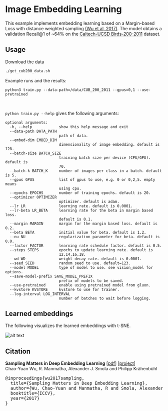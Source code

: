 # Image Embedding Learning

This example implements embedding learning based on a Margin-based Loss with distance weighted sampling [(Wu et al, 2017)](http://www.philkr.net/papers/2017-10-01-iccv/2017-10-01-iccv.pdf). The model obtains a validation Recall@1 of ~64% on the [Caltech-UCSD Birds-200-2011](http://www.vision.caltech.edu/visipedia/CUB-200-2011.html) dataset.


## Usage
Download the data
```bash
./get_cub200_data.sh
```

Example runs and the results:
```
python3 train.py --data-path=/data/CUB_200_2011 --gpus=0,1 --use-pretrained
```

<br>

`python train.py --help` gives the following arguments:
```
optional arguments:
  -h, --help            show this help message and exit
  --data-path DATA_PATH
                        path of data.
  --embed-dim EMBED_DIM
                        dimensionality of image embedding. default is 128.
  --batch-size BATCH_SIZE
                        training batch size per device (CPU/GPU). default is
                        70.
  --batch-k BATCH_K     number of images per class in a batch. default is 5.
  --gpus GPUS           list of gpus to use, e.g. 0 or 0,2,5. empty means
                        using cpu.
  --epochs EPOCHS       number of training epochs. default is 20.
  --optimizer OPTIMIZER
                        optimizer. default is adam.
  --lr LR               learning rate. default is 0.0001.
  --lr-beta LR_BETA     learning rate for the beta in margin based loss.
                        default is 0.1.
  --margin MARGIN       margin for the margin based loss. default is 0.2.
  --beta BETA           initial value for beta. default is 1.2.
  --nu NU               regularization parameter for beta. default is 0.0.
  --factor FACTOR       learning rate schedule factor. default is 0.5.
  --steps STEPS         epochs to update learning rate. default is
                        12,14,16,18.
  --wd WD               weight decay rate. default is 0.0001.
  --seed SEED           random seed to use. default=123.
  --model MODEL         type of model to use. see vision_model for options.
  --save-model-prefix SAVE_MODEL_PREFIX
                        prefix of models to be saved.
  --use-pretrained      enable using pretrained model from gluon.
  --kvstore KVSTORE     kvstore to use for trainer.
  --log-interval LOG_INTERVAL
                        number of batches to wait before logging.
```

## Learned embeddings
The following visualizes the learned embeddings with t-SNE.

![alt text](https://raw.githubusercontent.com/dmlc/web-data/master/mxnet/example/embedding_learning/cub200_embedding.png)


## Citation
<b>Sampling Matters in Deep Embedding Learning</b> [<a href="http://www.philkr.net/papers/2017-10-01-iccv/2017-10-01-iccv.pdf">pdf</a>] [<a href="http://www.philkr.net/2017/10/01/iccv/">project</a>]  <br>
  Chao-Yuan Wu, R. Manmatha, Alexander J. Smola and Philipp Kr&auml;henb&uuml;hl
<pre>
@inproceedings{wu2017sampling,
  title={Sampling Matters in Deep Embedding Learning},
  author={Wu, Chao-Yuan and Manmatha, R and Smola, Alexander J and Kr{\"a}henb{\"u}hl, Philipp},
  booktitle={ICCV},
  year={2017}
}
</pre>
